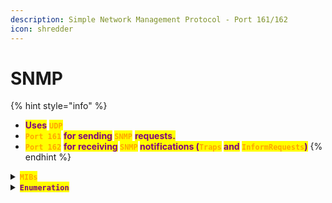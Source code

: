 ```yaml
---
description: Simple Network Management Protocol - Port 161/162
icon: shredder
---
```


# SNMP

{% hint style="info" %}
* <mark style="color:purple;">**Uses**</mark> <mark style="color:orange;">**`UDP`**</mark>
* <mark style="color:orange;">**`Port 161`**</mark> <mark style="color:purple;">**for sending**</mark>**&#x20;**<mark style="color:orange;">**`SNMP`**</mark> <mark style="color:purple;">**requests.**</mark>
* <mark style="color:orange;">**`Port 162`**</mark> <mark style="color:purple;">**for receiving**</mark>**&#x20;**<mark style="color:orange;">**`SNMP`**</mark>**&#x20;**<mark style="color:purple;">**notifications (**</mark><mark style="color:orange;">**`Traps`**</mark>**&#x20;**<mark style="color:purple;">**and**</mark>**&#x20;**<mark style="color:orange;">**`InformRequests`**</mark><mark style="color:purple;">**)**</mark>
{% endhint %}

<details>

<summary><mark style="color:orange;"><strong><code>MIBs</code></strong></mark></summary>

{% code title="Installation" %}
```bash
sudo pacman -Sy snmp-mibs-downloader
```
{% endcode %}

</details>

<details>

<summary><mark style="color:purple;"><strong><code>Enumeration</code></strong></mark></summary>

{% code title="SNMP System Description" overflow="wrap" %}
```sh
nmap -script snmp-sysdescr -script-args snmpcommunity=admin 192.168.1.1
```
{% endcode %}

{% code title="Install snmpwalk" %}
```sh
sudo pacman -Sy net-snmp
```
{% endcode %}

{% code title="Install onesixtyone" %}
```bash
yay -S onesixtyone-git 
```
{% endcode %}

{% hint style="info" %}
{% code title="Full Enumeration" %}
```bash
snmpwalk -v 2c -c public 10.10.10.92
```
{% endcode %}

{% code title="Scan SNMP on an IP" %}
```bash
snmpwalk -v 2c -c public 10.129.42.253 1.3.6.1.2.1.1.5.0
```
{% endcode %}

{% code title="Enumerate Process" %}
```bash
snmpbulkwalk -v2c -c public 10.10.10.92 hrSWRunName
```
{% endcode %}

{% code title="Enumerate within processes" %}
```bash
snmpbulkwalk -v2c -c public 10.10.10.92 hrSWRunTable | grep <PID>
```
{% endcode %}

{% code title="Enumerate Interfaces" %}
```bash
snmpbulkwalk -v2c -c public 10.10.10.92 ipAddressType
```
{% endcode %}

{% code title="Brute force Secret String" %}
```bash
onesixtyone -c dict.txt 10.129.42.254
```
{% endcode %}
{% endhint %}

</details>
